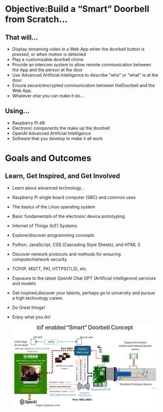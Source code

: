 # Objective:Build a “Smart” Doorbell from Scratch…
## That will…
- Display streaming video in a Web App when the doorbell button is pressed, or when motion is detected
- Play a customizable doorbell chime
- Provide an intercom system to allow remote communication between the App and the person at the door
- Use Advanced Artificial Intelligence to describe ”who” or “what” is at the door
- Ensure secure/encrypted communication between theDoorbell and the Web App.
- Whatever else you can make it do…
## Using…
- Raspberry Pi 4B
- Electronic components the make up the doorbell
- OpenAI Advanced Artificial Intelligence
- Software that you develop to make it all work


# Goals and Outcomes 
## Learn, Get Inspired, and Get Involved
- Learn about advanced technology…
- Raspberry Pi single board computer (SBC) and common uses
- The basics of the Linux operating system
- Basic fundamentals of the electronic device prototyping
- Internet of Things (IoT) Systems
- Explore/discover programming concepts
- Python, JavaScript, CSS (Cascading Style Sheets), and HTML 5
- Discover network protocols and methods for ensuring computer/network security
- TCP/IP, MQTT, PKI, HTTPS(TLS), etc.
- Exposure to the latest OpenAI Chat GPT (Artificial intelligence) services and models
- Get inspired,discover your talents, perhaps go to university and pursue a high technology career.
- Do Great things!
- Enjoy what you do!

  <div style="text-align:center"><img src="./smartdoorbell.png" /></div>
